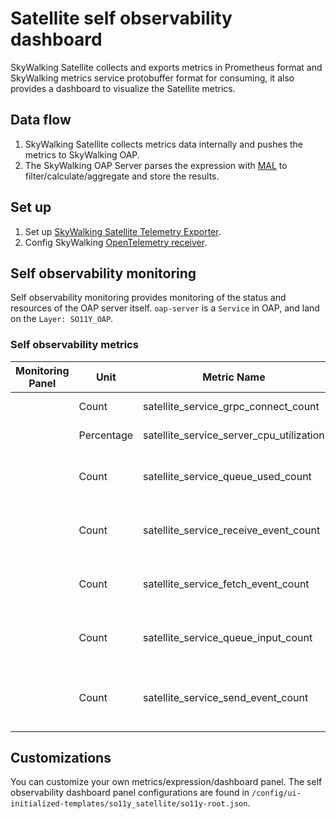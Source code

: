 # Satellite self observability dashboard

SkyWalking Satellite collects and exports metrics in Prometheus format and SkyWalking metrics service protobuffer format for consuming,
it also provides a dashboard to visualize the Satellite metrics.

## Data flow
1. SkyWalking Satellite collects metrics data internally and pushes the metrics to SkyWalking OAP.
2. The SkyWalking OAP Server parses the expression with [MAL](../../concepts-and-designs/mal.md) to filter/calculate/aggregate and store the results.

## Set up
1. Set up [SkyWalking Satellite Telemetry Exporter](https://github.com/apache/skywalking-satellite/blob/1987e1d566ac90f6b58a45fd9bfa27bf8faad635/docs/en/setup/examples/feature/telemetry-exporter/README.md).
2. Config SkyWalking [OpenTelemetry receiver](opentelemetry-receiver.md).

## Self observability monitoring
Self observability monitoring provides monitoring of the status and resources of the OAP server itself. `oap-server` is a `Service` in OAP, and land on the `Layer: SO11Y_OAP`.

### Self observability metrics

| Monitoring Panel | Unit | Metric Name | Description | Data Source |
|-----|------|-----|-----|-----|
|  | Count | satellite_service_grpc_connect_count | Connection Count | SkyWalking Satellite |
|  | Percentage | satellite_service_server_cpu_utilization | CPU (%) | SkyWalking Satellite |
|  | Count | satellite_service_queue_used_count    | The used count of queue of pipeline | SkyWalking Satellite |
|  | Count | satellite_service_receive_event_count | Receive count of event from downstream | SkyWalking Satellite |
|  | Count | satellite_service_fetch_event_count   | Fetch count of event from downstream | SkyWalking Satellite |
|  | Count | satellite_service_queue_input_count   | The event count of push to the queue | SkyWalking Satellite |
|  | Count | satellite_service_send_event_count    | The event count of push data to the upstream | SkyWalking Satellite |

## Customizations
You can customize your own metrics/expression/dashboard panel.
The self observability dashboard panel configurations are found in `/config/ui-initialized-templates/so11y_satellite/so11y-root.json`.
